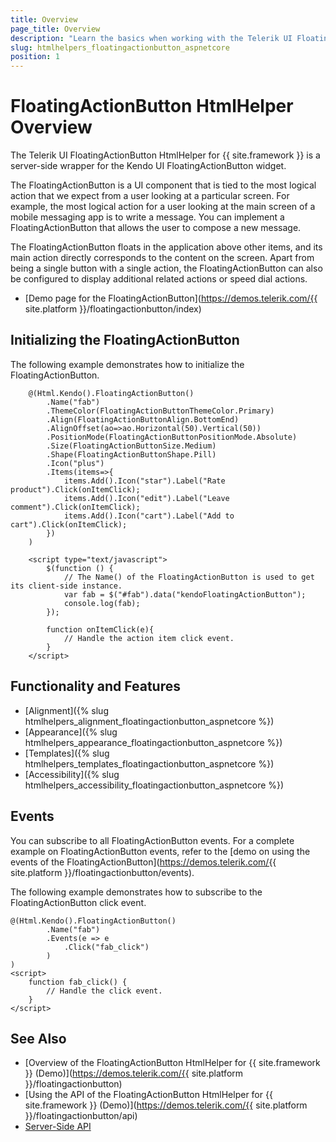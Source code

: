 ```yaml
---
title: Overview
page_title: Overview
description: "Learn the basics when working with the Telerik UI FloatingActionButton HtmlHelper for {{ site.framework }}."
slug: htmlhelpers_floatingactionbutton_aspnetcore
position: 1
---
```


# FloatingActionButton HtmlHelper Overview

The Telerik UI FloatingActionButton HtmlHelper for {{ site.framework }} is a server-side wrapper for the Kendo UI FloatingActionButton widget.

The FloatingActionButton is a UI component that is tied to the most logical action that we expect from a user looking at a particular screen. For example, the most logical action for a user looking at the main screen of a mobile messaging app is to write a message. You can implement a FloatingActionButton that allows the user to compose a new message. 

The FloatingActionButton floats in the application above other items, and its main action directly corresponds to the content on the screen. Apart from being a single button with a single action, the FloatingActionButton can also be configured to display additional related actions or speed dial actions.

* [Demo page for the FloatingActionButton](https://demos.telerik.com/{{ site.platform }}/floatingactionbutton/index)

## Initializing the FloatingActionButton

The following example demonstrates how to initialize the FloatingActionButton.

```Razor
    @(Html.Kendo().FloatingActionButton()
        .Name("fab")
        .ThemeColor(FloatingActionButtonThemeColor.Primary)
        .Align(FloatingActionButtonAlign.BottomEnd)
        .AlignOffset(ao=>ao.Horizontal(50).Vertical(50))
        .PositionMode(FloatingActionButtonPositionMode.Absolute)
        .Size(FloatingActionButtonSize.Medium)
        .Shape(FloatingActionButtonShape.Pill)
        .Icon("plus")
        .Items(items=>{
            items.Add().Icon("star").Label("Rate product").Click(onItemClick);
            items.Add().Icon("edit").Label("Leave comment").Click(onItemClick);
            items.Add().Icon("cart").Label("Add to cart").Click(onItemClick);
        })
    )

    <script type="text/javascript">
        $(function () {
            // The Name() of the FloatingActionButton is used to get its client-side instance.
            var fab = $("#fab").data("kendoFloatingActionButton");
            console.log(fab);
        });

        function onItemClick(e){
            // Handle the action item click event.
        }
    </script>
```

## Functionality and Features

* [Alignment]({% slug htmlhelpers_alignment_floatingactionbutton_aspnetcore %})
* [Appearance]({% slug htmlhelpers_appearance_floatingactionbutton_aspnetcore %})
* [Templates]({% slug htmlhelpers_templates_floatingactionbutton_aspnetcore %})
* [Accessibility]({% slug htmlhelpers_accessibility_floatingactionbutton_aspnetcore %})

## Events

You can subscribe to all FloatingActionButton events. For a complete example on  FloatingActionButton events, refer to the [demo on using the events of the FloatingActionButton](https://demos.telerik.com/{{ site.platform }}/floatingactionbutton/events).

The following example demonstrates how to subscribe to the FloatingActionButton click event.

```Razor
@(Html.Kendo().FloatingActionButton()
        .Name("fab")
        .Events(e => e
            .Click("fab_click")
        )
)
<script>
    function fab_click() {
        // Handle the click event.
    }
</script>
```

## See Also

* [Overview of the FloatingActionButton HtmlHelper for {{ site.framework }} (Demo)](https://demos.telerik.com/{{ site.platform }}/floatingactionbutton)
* [Using the API of the FloatingActionButton HtmlHelper for {{ site.framework }} (Demo)](https://demos.telerik.com/{{ site.platform }}/floatingactionbutton/api)
* [Server-Side API](/api/floatingactionbutton)

